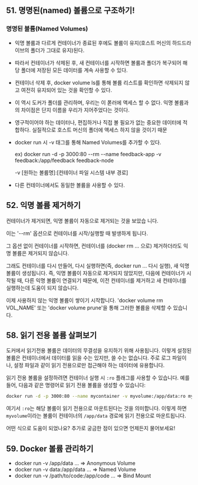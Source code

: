 ## 51. 명명된(named) 볼륨으로 구조하기!

### 명명된 볼륨(Named Volumes)
- 익명 볼륨과 다르게 컨테이너가 종료된 후에도 볼륨이 유지(호스트 머신의 하드드라이브의 폴더가 그대로 유지)된다.

- 따라서 컨테이너가 삭제된 후, 새 컨테이너를 시작하면 볼륨과 폴더가 복구되어 해당 폴더에 저장된 모든 데이터를 계속 사용할 수 있다.

- 컨테이너 삭제 후, docker volume ls를 통해 볼륨 리스트를 확인하면 삭제되지 않고 여전히 유지되어 있는 것을 확인할 수 있다.

- 이 역시 도커가 폴더를 관리하며, 우리는 이 폳러에 액세스 할 수 없다. 익명 볼륨과의 차이점은 단지 이름을 우리가 지어주었다는 것이다.

- 영구적이어야 하는 데이터나, 편집하거나 직접 볼 필요가 없는 중요한 데이터에 적합하다.
  실질적으로 호스트 머신의 폴더에 액세스 하지 않을 것이기 때문

- docker run 시 -v 태그를 통해 Named Volumes를 추가할 수 있다.

  ex) docker run -d -p 3000:80 --rm --name feedback-app -v feedback:/app/feedback feedback-node

    -v [원하는 볼륨명]:[컨테이너 파일 시스템 내부 경로]

- 다른 컨테이너에서도 동일한 볼륨을 사용할 수 있다.

## 52. 익명 볼륨 제거하기

컨테이너가 제거되면, 익명 볼륨이 자동으로 제거되는 것을 보았습
니다.

이는 '--rm' 옵션으로 컨테이너를 시작/실행할 때 발생하게 됩니다.

그 옵션 없이 컨테이너를 시작하면, 컨테이너를 (docker rm ... 으로) 제거하더라도 익명 볼륨은 제거되지 않습니다.

그래도 컨테이너를 다시 만들어, 다시 실행하면(즉, docker run ... 다시 실행), 새 익명 볼륨이 생성됩니다. 즉, 익명 볼륨이 자동으로 제거되지 않았지만, 다음에 컨테이너가 시작될 때, 다른 익명 볼륨이 연결되기 때문에, 이전 컨테이너를 제거하고 새 컨테이너를 실행하는데 도움이 되지 않습니다.

이제 사용하지 않는 익명 볼륨이 쌓이기 시작합니다. 'docker volume rm VOL_NAME' 또는 'docker volume prune'을 통해 그러한 볼륨을 삭제할 수 있습니다.


## 58. 읽기 전용 볼륨 살펴보기

도커에서 읽기전용 볼륨은 데이터의 무결성을 유지하기 위해 사용됩니다. 이렇게 설정된 볼륨은 컨테이너에서 데이터를 읽을 수는 있지만, 쓸 수는 없습니다. 주로 로그 파일이나, 설정 파일과 같이 읽기 전용으로만 접근해야 하는 데이터에 유용합니다.

읽기 전용 볼륨을 설정하려면 컨테이너 실행 시 `:ro` 플래그를 사용할 수 있습니다. 예를 들어, 다음과 같은 명령어로 읽기 전용 볼륨을 생성할 수 있습니다:

```sh
docker run -d -p 3000:80 --name mycontainer -v myvolume:/app/data:ro myimage
```

여기서 `:ro`는 해당 볼륨이 읽기 전용으로 마운트된다는 것을 의미합니다. 이렇게 하면 `myvolume`이라는 볼륨이 컨테이너의 `/app/data` 경로에 읽기 전용으로 마운트됩니다.

어떤 식으로 도움이 되었나요? 추가로 궁금한 점이 있으면 언제든지 물어보세요!

## 59. Docker 볼륨 관리하기

- docker run -v /app/data ... => Anonymous Volume
- docker run -v data:/app/data ... => Named Volume
- docker run -v /path/to/code:/app/code ... => Bind Mount